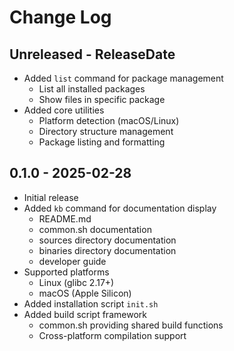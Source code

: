 # Change Log

## Unreleased - ReleaseDate

- Added `list` command for package management
  - List all installed packages
  - Show files in specific package
- Added core utilities
  - Platform detection (macOS/Linux)
  - Directory structure management
  - Package listing and formatting

## 0.1.0 - 2025-02-28

- Initial release
- Added `kb` command for documentation display
  - README.md
  - common.sh documentation
  - sources directory documentation
  - binaries directory documentation
  - developer guide
- Supported platforms
  - Linux (glibc 2.17+)
  - macOS (Apple Silicon)
- Added installation script `init.sh`
- Added build script framework
  - common.sh providing shared build functions
  - Cross-platform compilation support
